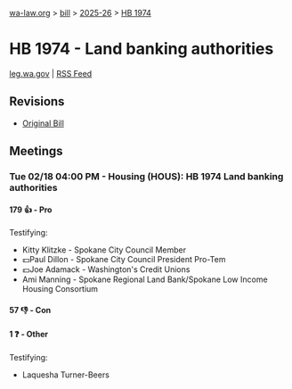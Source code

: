 [wa-law.org](/) > [bill](/bill/) > [2025-26](/bill/2025-26/) > [HB 1974](/bill/2025-26/hb/1974/)

# HB 1974 - Land banking authorities
[leg.wa.gov](https://app.leg.wa.gov/billsummary?BillNumber=1974&Year=2025&Initiative=false) | [RSS Feed](./rss.xml)

## Revisions
* [Original Bill](1/)

## Meetings
### Tue 02/18 04:00 PM - Housing (HOUS): HB 1974 Land banking authorities
#### 179 👍 - Pro
Testifying:
* Kitty Klitzke - Spokane City Council Member
* 💵Paul Dillon - Spokane City Council President Pro-Tem
* 💵Joe Adamack - Washington's Credit Unions
* Ami Manning - Spokane Regional Land Bank/Spokane Low Income Housing Consortium

#### 57 👎 - Con

#### 1 ❓ - Other
Testifying:
* Laquesha Turner-Beers
